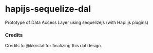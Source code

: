 # hapijs-sequelize-dal
Prototype of Data Access Layer using sequelizejs (with Hapi.js plugins)

### Credits
Credits to @kkristal for finalizing this dal design.
